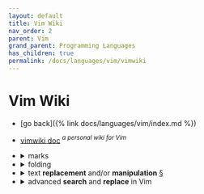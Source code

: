 ```yaml
---
layout: default
title: Vim Wiki
nav_order: 2
parent: Vim
grand_parent: Programming Languages
has_children: true
permalink: /docs/languages/vim/vimwiki
---
```


# Vim Wiki

- [go back]({% link docs/languages/vim/index.md %})


- [vimwiki doc](https://raw.githubusercontent.com/vimwiki/vimwiki/master/doc/vimwiki.txt) _<sup>a personal wiki for Vim</sup>_

- <details markdown="block"><summary>marks</summary>
   
  - <details markdown="block"><summary><strong>special marks</strong></summary>
     
    Vim has some special marks which it sets automatically. Here are some of the most useful:
     
    | Mark       | Description                                                   |
    | ---------- | ------------------------------------------------------------- |
    | `` `. ``   | jump to position where last change occurred in current buffer |
    | `` `" ``   | jump to position where last exited current buffer             |
    | `` `0 ``   | jump to position in last file edited (when exited Vim)        |
    | `` `1 ``   | like `` `0 `` but the previous file (also  `` `2 `` etc)      |
    | `` '' ``   | jump back (to line in current buffer where jumped from)       |
    | `` ` ` ``  | jump back (to position in current buffer where jumped from)   |
    | `` `[ ``   | jump to beginning of previously changed or yanked text        |
    | `` `] ``   | jump to end of previously changed or yanked text              |
    | `` `< ``   | jump to beginning of last visual selection                    |
    | `` `> ``   | jump to end of last visual selection                          |
     
    <!-- special marks -->
    ---------
    </details>
     
  - <details markdown="block"><summary><strong>save</strong> and <strong>store</strong> mark position</summary>
     
    You can **save and restore** the position of a mark in Vim with the following snippet:
    <a id="how-to-save-restore-vim-mark-position"></a>
     
    ```vim
    let save_a_mark = getpos("'a")
    call setpos("'a", save_a_mark)
    :help '<
    ```
     
    Just a heads-up: for Visual mode, the behavior of `'<` and `'>` changes depending on the mode. In visual line mode (V), the column of `'<` is zero, and the column of `'>` is a large number equal to `v:maxcol`.
     
    Here's a quick rundown of the marks <sup>[+](https://vimhelp.org/builtin.txt.html)</sup>:
    - `'<`: Points to the first line or character of the last selected Visual area in the current buffer. In block mode, it may also be the last character in the first line to define the block.
    - `'>`: Points to the last line or character of the last selected Visual area in the current buffer. In block mode, it may also be the first character of the last line to define the block. Note that 'selection' applies, so the position may be just after the Visual area.
     
    <!-- save and store mark position -->
    ---------
    </details>
     
  - <details markdown="block"><summary><strong>helpful resources</strong></summary>
     
    for more in-depth information, check out:
    - internal resources:
      - [how to set marker via _vimscript_]({% link docs/languages/vim/debugging-script.md %}#playground-setting-marker)
      - [how to get the current visual selection under cursor via _vimscript_]({% link docs/languages/vim/debugging-script.md %}#playground-getting-the-current-visual-selection-under-cursor)
     
    <!-- helpful resources -->
    ---------
    </details>
   
  <!-- Vim Marks -->
  ---------
  </details>

- <details markdown="block"><summary>folding</summary>
   
  <a id="vim-folding"></a>
  - <details markdown="block"><summary>shortcut</summary>

    - utilities
      - `<ctrl-k>i` to set fold method
      - `g<Ctrl-G>` to see word count
    - creating fold
      - <strong>manual</strong> method
        - it is the simplest, and is the default.
        - it method uses markers in the text to define the start and end of each fold.
          - | command | description |
            | ------- | ----------- |
            | `zf`    | create a fold |
            | `zd`    | delete a fold |
            | `zE`    | delete all folds |
            | `zR`    | open all folds |
            | `zM`    | close all folds |
    - cheat sheet
      - main commands
        - | command | description |
          | ------- | ----------- |
          | `zR`    | decreases the foldlevel to zero -- all folds will be open |
          | `zM`    | closes all open folds |
      - fold commands
        - | command | description |
          | ------- | ----------- |
          | `za`    | toggle fold at the cursor |
          | `zA`    | toggle all folds recursively at the cursor |
          | `zo`    | opens a fold at the cursor |
          | `zO`    | opens all folds at the cursor |
          | `zc`    | close fold at the cursor |
          | `zC`    | close all folds at the cursor |
          | `zm`    | increases the foldlevel by one |
          | `zM`    | closes all open folds |
          | `zr`    | decreases the foldlevel by one |
          | `zR`    | decreases the foldlevel to zero -- all folds will be open |
      - jump commands
        - | command | description |
          | ------- | ----------- |
          | `zj`    | moves the cursor to the next fold |
          | `zk`    | moves the cursor to the previous fold |
          | `[z`    | move to start of open fold |
          | `]z`    | move to end of open fold |
         
    <!-- folding shortcut -->
    </details>
  - <details markdown="block"><summary><strong>helpful resources</strong></summary>
    
    for more in-depth information, check out:
    - internal resources:
      - [setting fold method via _vimscript_]({% link docs/languages/vim/debugging-script.md %}#toggle-between-two-folding-methods)
    
    <!-- helpful resources -->
    ---------
    </details>
  <!-- folding -->
  ---------
  </details>

- <details markdown="block">
  <summary>
  text <strong>replacement</strong> and/or <strong>manipulation</strong>
  <a href="#text-manipulation-in-vim">§</a>
  </summary>

  <a id="text-manipulation-in-vim"></a>

  - delete blank lines
    - `:%s/^\s*$\n//gc`
    - `:g/^\s*$/d`
  - <details markdown="block"><summary>extracting email addresses</summary>
     
    - for extracting multiple email addresses from a single line, separating them with commas:
      - `:%s/[^<]*<\([^>]\+\)>[^<]*/\1, /gc`
      - <sup><sub>it looks for anything between `<` and `>` and captures it (that's an email address!) - then, it replaces the entire matched section with just the captured email address followed by a comma and a space.</sub></sup>
    - for extracting a single email address per line
      - `:%s/.\+<\(.\+\)>.*/\1/gc`
      - <sup><sub>it captures the email address within the `<` and `>` and replaces the entire line with just the captured address.</sub></sup>
    <!-- extracting email addresses -->
    </details>
  - [advanced search and replace in Vim](#advanced-search-and-replace-in-vim)
  </details>
- <details markdown="block"><summary>advanced <strong>search</strong> and <strong>replace</strong> in Vim</summary>
   
  <a id="advanced-search-and-replace-in-vim"></a>
   
  - <details markdown="block"><summary>replacing in multiple files</summary>
     
    **Example Workflow:**
     
    Here's a concise example of the entire process:
     
    ```vim
    :grep foo **/*.js      " Search for 'foo' in JavaScript files
    :cdo s/foo/bar/gc      " Line-wise replace 'foo' with 'bar' (with confirmation)
    :cfdo %s/foo/bar/gc    " File-wise replace 'foo' with 'bar' (with confirmation)
    :cfdo up               " Save changes
    ```
     
    This guide provides a friendly walkthrough for performing powerful search and replace operations across multiple files in Vim.  We'll break down the process into smaller, manageable steps.
     
    1. <details markdown="block"><summary>populating the Quickfix list:</summary>
        
       The first step is to identify all occurrences of your search pattern.  Several commands can achieve this by populating Vim's "quickfix list." Here are a few options:
        
       * **`:grep`:**  A built-in command for searching.  For example, to search for "foo" in all JavaScript files within the current directory and its subdirectories, use:
        
          ```vim
          :grep foo **/*.js
          ```
        
       * **`:vimgrep`:** Similar to `:grep`, but offers more advanced pattern matching capabilities.
        
       You can view the quickfix list with `:cwindow`.
       </details>
       
    2. <details markdown="block"><summary>performing the replacement:</summary>
        
       Once the quickfix list is populated, you can perform the replacement using either `:cdo` (operate on each line in the quickfix list) or `:cfdo` (operate on each file containing matches).
        
       * **`:cdo` (Line-wise Replacement):**
        
          ```vim
          :cdo s/foo/bar/gc
          ```
          This replaces "foo" with "bar" on each line listed in the quickfix list, prompting for confirmation (`c`) before each substitution.
        
       * **`:cfdo` (File-wise Replacement):**
        
          ```vim
          :cfdo %s/foo/bar/gc
          ```
          This replaces all instances of "foo" with "bar" within each *file* listed in the quickfix list, also prompting for confirmation (`c`) before each substitution.  The `%` ensures the substitution applies to the entire file.
        
       * **Skipping Confirmation:**  If you're confident in your replacement, you can omit the `c` flag for automatic substitution. See `:help :s_flags` for more details on substitution flags.
       </details>
     
    3. <details markdown="block"><summary>saving changes:</summary>
        
       After performing the replacements, save the changes to disk using `:cfdo update` (or its abbreviated form, `:cfdo up`):
        
       ```vim
       :cfdo update
       ```
       This command writes only the modified files to disk.
        
       </details>
        
    - <details markdown="block"><summary>deleting lines with <code>:global</code>:</summary>
       
      You can also use the quickfix list to delete lines matching a pattern.  For example, to delete all lines containing "my-grep-pattern" within the files in the quickfix list:
       
      ```vim
      :cfdo %g/my-grep-pattern/d
      ```
      </details>
     
    <details markdown="block"><summary><strong>helpful resources</strong></summary>
     
    For more in-depth information, check out:
    - Vim's built-in help:
      - `:help :cfdo`
      - `:help :cdo`
    - internal resources:
      - [how to set marker via _vimscript_]({% link docs/languages/vim/debugging-script.md %}#playground-setting-marker)
      - [how to get the current visual selection under cursor via _vimscript_]({% link docs/languages/vim/debugging-script.md %}#playground-getting-the-current-visual-selection-under-cursor)
    - online resources:
      - [StackOverflow - Find and replace all instances of specific string in multiple files in vim](https://stackoverflow.com/questions/70003193/find-and-replace-all-instances-of-specific-string-in-multiple-files-in-vim)
      - [beezwax - Advanced Search and Replace with Vim](https://blog.beezwax.net/advanced-search-and-replace-with-vim/)
    </details>
     
    <!-- Replacing in Multiple Files -->
    ---------
    </details>
  
  - [text manipulation in Vim](#text-manipulation-in-vim)
   
  <!--
    advanced search and replace in vim
  -->
  ---------
  </details>
